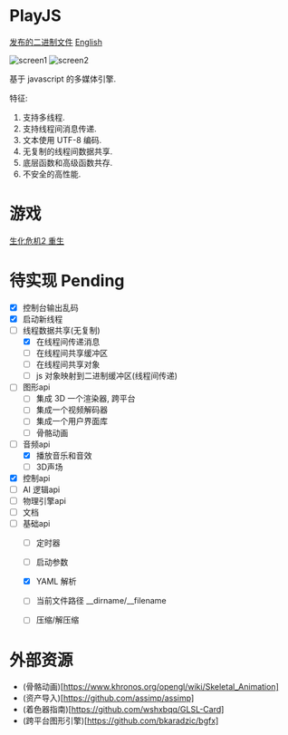 # PlayJS 

[发布的二进制文件](https://github.com/yanmingsohu/PlayJS-release)
[English](https://github.com/yanmingsohu/PlayJS/README.md)

![screen1](https://github.com/yanmingsohu/PlayJS-release/blob/master/screen/s1.jpg)
![screen2](https://github.com/yanmingsohu/PlayJS-release/blob/master/screen/s2.jpg)

基于 javascript 的多媒体引擎.

特征:

1. 支持多线程. 
2. 支持线程间消息传递. 
3. 文本使用 UTF-8 编码. 
4. 无复制的线程间数据共享. 
5. 底层函数和高级函数共存. 
6. 不安全的高性能. 


# 游戏

[生化危机2 重生](https://github.com/yanmingsohu/PlayJS-BIO2)


# 待实现 Pending

* [x] 控制台输出乱码
* [x] 启动新线程
* [ ] 线程数据共享(无复制)
  * [x] 在线程间传递消息
  * [ ] 在线程间共享缓冲区
  * [ ] 在线程间共享对象
  * [ ] js 对象映射到二进制缓冲区(线程间传递)
* [ ] 图形api
  * [ ] 集成 3D 一个渲染器, 跨平台
  * [ ] 集成一个视频解码器
  * [ ] 集成一个用户界面库
  * [ ] 骨骼动画
* [ ] 音频api
  * [x] 播放音乐和音效
  * [ ] 3D声场
* [x] 控制api
* [ ] AI 逻辑api
* [ ] 物理引擎api
* [ ] 文档
* [ ] 基础api
  * [ ] 定时器
  * [ ] 启动参数
  * [x] YAML 解析
  * [ ] 当前文件路径 __dirname/__filename
  * [ ] 压缩/解压缩
  

# 外部资源

* (骨骼动画)[https://www.khronos.org/opengl/wiki/Skeletal_Animation]
* (资产导入)[https://github.com/assimp/assimp]
* (着色器指南)[https://github.com/wshxbqq/GLSL-Card]
* (跨平台图形引擎)[https://github.com/bkaradzic/bgfx]